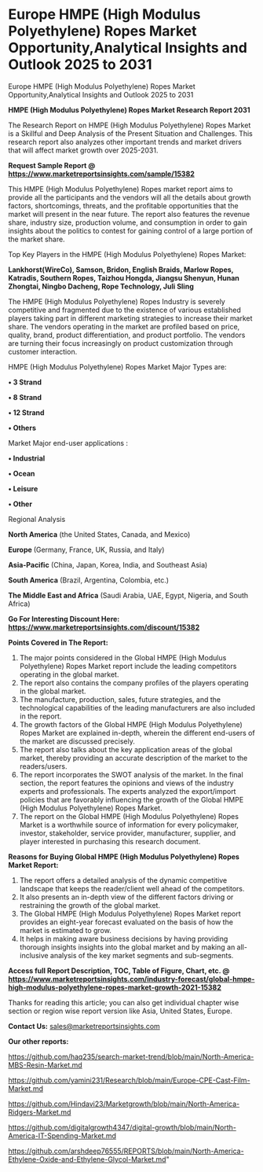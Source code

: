 # Europe HMPE (High Modulus Polyethylene) Ropes Market Opportunity,Analytical Insights and Outlook 2025 to 2031
Europe HMPE (High Modulus Polyethylene) Ropes Market Opportunity,Analytical Insights and Outlook 2025 to 2031

<strong>HMPE (High Modulus Polyethylene) Ropes Market Research Report 2031</strong>

The Research Report on HMPE (High Modulus Polyethylene) Ropes Market is a Skillful and Deep Analysis of the Present Situation and Challenges. This research report also analyzes other important trends and market drivers that will affect market growth over 2025-2031.

<strong>Request Sample Report @ <a href=https://www.marketreportsinsights.com/sample/15382>https://www.marketreportsinsights.com/sample/15382</a></strong>

This HMPE (High Modulus Polyethylene) Ropes market report aims to provide all the participants and the vendors will all the details about growth factors, shortcomings, threats, and the profitable opportunities that the market will present in the near future. The report also features the revenue share, industry size, production volume, and consumption in order to gain insights about the politics to contest for gaining control of a large portion of the market share.

Top Key Players in the HMPE (High Modulus Polyethylene) Ropes Market:

<strong>Lankhorst(WireCo), Samson, Bridon, English Braids, Marlow Ropes, Katradis, Southern Ropes, Taizhou Hongda, Jiangsu Shenyun, Hunan Zhongtai, Ningbo Dacheng, Rope Technology, Juli Sling</strong>

The HMPE (High Modulus Polyethylene) Ropes Industry is severely competitive and fragmented due to the existence of various established players taking part in different marketing strategies to increase their market share. The vendors operating in the market are profiled based on price, quality, brand, product differentiation, and product portfolio. The vendors are turning their focus increasingly on product customization through customer interaction.

HMPE (High Modulus Polyethylene) Ropes Market Major Types are:

<strong>• 3 Strand

• 8 Strand

• 12 Strand

• Others</strong>

Market Major end-user applications :

<strong>• Industrial

• Ocean

• Leisure

• Other</strong>

Regional Analysis

</u><strong><b>North America</b></strong> (the United States, Canada, and Mexico)

<strong><b>Europe </b></strong>(Germany, France, UK, Russia, and Italy)

<strong><b>Asia-Pacific</b></strong> (China, Japan, Korea, India, and Southeast Asia)

<strong><b>South America</b></strong> (Brazil, Argentina, Colombia, etc.)

<strong><b>The Middle East and Africa</b></strong> (Saudi Arabia, UAE, Egypt, Nigeria, and South Africa)

<strong>Go For Interesting Discount Here: <a href=https://www.marketreportsinsights.com/discount/15382>https://www.marketreportsinsights.com/discount/15382</a></strong>

<strong>Points Covered in The Report:</strong>
<ol>
  <li>The major points considered in the Global HMPE (High Modulus Polyethylene) Ropes Market report include the leading competitors operating in the global market.</li>
  <li>The report also contains the company profiles of the players operating in the global market.</li>
  <li>The manufacture, production, sales, future strategies, and the technological capabilities of the leading manufacturers are also included in the report.</li>
  <li>The growth factors of the Global HMPE (High Modulus Polyethylene) Ropes Market are explained in-depth, wherein the different end-users of the market are discussed precisely.</li>
  <li>The report also talks about the key application areas of the global market, thereby providing an accurate description of the market to the readers/users.</li>
  <li>The report incorporates the SWOT analysis of the market. In the final section, the report features the opinions and views of the industry experts and professionals. The experts analyzed the export/import policies that are favorably influencing the growth of the Global HMPE (High Modulus Polyethylene) Ropes Market.</li>
  <li>The report on the Global HMPE (High Modulus Polyethylene) Ropes Market is a worthwhile source of information for every policymaker, investor, stakeholder, service provider, manufacturer, supplier, and player interested in purchasing this research document.</li>
</ol>
<strong>Reasons for Buying Global HMPE (High Modulus Polyethylene) Ropes Market Report:</strong>

<ol>
  <li>The report offers a detailed analysis of the dynamic competitive landscape that keeps the reader/client well ahead of the competitors.</li>
  <li>It also presents an in-depth view of the different factors driving or restraining the growth of the global market.</li>
  <li>The Global HMPE (High Modulus Polyethylene) Ropes Market report provides an eight-year forecast evaluated on the basis of how the market is estimated to grow.</li>
  <li>It helps in making aware business decisions by having providing thorough insights insights into the global market and by making an all-inclusive analysis of the key market segments and sub-segments.</li>
</ol>
<strong>Access full Report Description, TOC, Table of Figure, Chart, etc. @ <a href=https://www.marketreportsinsights.com/industry-forecast/global-hmpe-high-modulus-polyethylene-ropes-market-growth-2021-15382>https://www.marketreportsinsights.com/industry-forecast/global-hmpe-high-modulus-polyethylene-ropes-market-growth-2021-15382</a></strong>


Thanks for reading this article; you can also get individual chapter wise section or region wise report version like Asia, United States, Europe.

<strong>Contact Us:</strong>
sales@marketreportsinsights.com

<strong>Our other reports:</strong>

<a href=https://github.com/haq235/search-market-trend/blob/main/North-America-MBS-Resin-Market.md>https://github.com/haq235/search-market-trend/blob/main/North-America-MBS-Resin-Market.md</a>

<a href=https://github.com/yamini231/Research/blob/main/Europe-CPE-Cast-Film-Market.md>https://github.com/yamini231/Research/blob/main/Europe-CPE-Cast-Film-Market.md</a>

<a href=https://github.com/Hindavi23/Marketgrowth/blob/main/North-America-Ridgers-Market.md>https://github.com/Hindavi23/Marketgrowth/blob/main/North-America-Ridgers-Market.md</a>

<a href=https://github.com/digitalgrowth4347/digital-growth/blob/main/North-America-IT-Spending-Market.md>https://github.com/digitalgrowth4347/digital-growth/blob/main/North-America-IT-Spending-Market.md</a>

<a href=https://github.com/arshdeep76555/REPORTS/blob/main/North-America-Ethylene-Oxide-and-Ethylene-Glycol-Market.md>https://github.com/arshdeep76555/REPORTS/blob/main/North-America-Ethylene-Oxide-and-Ethylene-Glycol-Market.md</a>"
